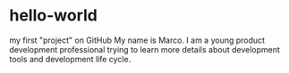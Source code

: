 # hello-world
my first "project" on GitHub
My name is Marco. I am a young product development professional trying to learn more details about development tools and development life cycle. 
